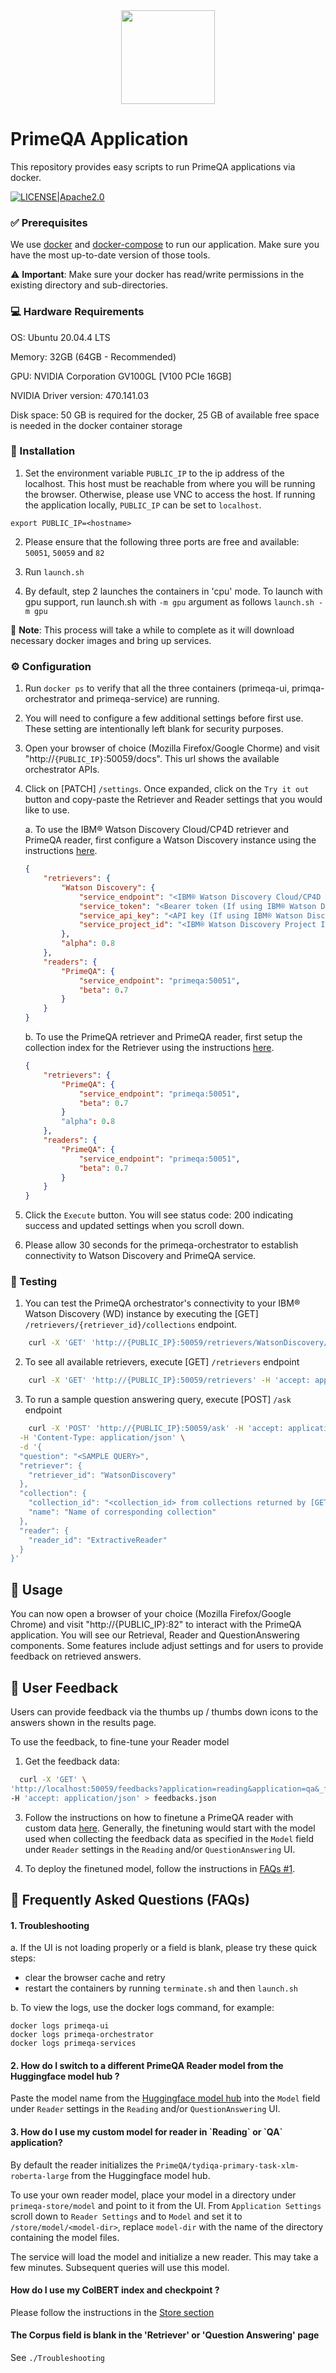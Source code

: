 <!---
Copyright 2022 PrimeQA Team

Licensed under the Apache License, Version 2.0 (the "License");
you may not use this file except in compliance with the License.
You may obtain a copy of the License at

    http://www.apache.org/licenses/LICENSE-2.0

Unless required by applicable law or agreed to in writing, software
distributed under the License is distributed on an "AS IS" BASIS,
WITHOUT WARRANTIES OR CONDITIONS OF ANY KIND, either express or implied.
See the License for the specific language governing permissions and
limitations under the License.
-->
<!-- START sphinx doc instructions - DO NOT MODIFY next code, please -->
<div align="center">
    <img src="static/PrimeQA.png" width="150"/>
</div>
<!-- END sphinx doc instructions - DO NOT MODIFY above code, please -->

# PrimeQA Application

This repository provides easy scripts to run PrimeQA applications via docker.
<br>

[![LICENSE|Apache2.0](https://img.shields.io/github/license/saltstack/salt?color=blue)](https://www.apache.org/licenses/LICENSE-2.0.txt)

<h3> ✅ Prerequisites </h3>

We use [docker](https://www.docker.com/) and [docker-compose](https://docs.docker.com/compose/) to run our application. Make sure you have the most up-to-date version of those tools. 

⚠️ **Important**: Make sure your docker has read/write permissions in the existing directory and sub-directories.


<h3> 💻 Hardware Requirements </h3>

OS: Ubuntu 20.04.4 LTS

Memory: 32GB (64GB - Recommended)

GPU: NVIDIA Corporation GV100GL [V100 PCIe 16GB]

NVIDIA Driver version: 470.141.03

Disk space: 50 GB is required for the docker, 25 GB of available free space is needed in the docker container storage

<h3> 🧩 Installation </h3>

1. Set the environment variable `PUBLIC_IP` to the ip address of the localhost. This host must be reachable from where you will be running the browser. Otherwise, please use VNC to access the host.
If running the application locally,  `PUBLIC_IP` can be set to `localhost`.

```
export PUBLIC_IP=<hostname>
```

2. Please ensure that the following three ports are free and available: `50051`, `50059` and `82`

2. Run `launch.sh`  

3. By default, step 2 launches the containers in 'cpu' mode. To launch with gpu support, run launch.sh with `-m gpu` argument as follows `launch.sh -m gpu`

🚨 **Note**: This process will take a while to complete as it will download necessary docker images and bring up services.


<h3>⚙️ Configuration </h3>

1. Run `docker ps` to verify that all the three containers (primeqa-ui, primqa-orchestrator and primeqa-service) are running.

2. You will need to configure a few additional settings before first use. These setting are intentionally left blank for security purposes. 

3. Open your browser of choice (Mozilla Firefox/Google Chorme) and visit "http://`{PUBLIC_IP}`:50059/docs". This url shows the available orchestrator APIs.

4. Click on [PATCH] `/settings`. Once expanded, click on the `Try it out` button and copy-paste the Retriever and Reader settings that you would like to use. 

    a. To use the IBM® Watson Discovery Cloud/CP4D retriever and PrimeQA reader, first configure a Watson Discovery instance using the instructions [here](https://cloud.ibm.com/catalog/services/watson-discovery).

    ```json
	{
        "retrievers": {
            "Watson Discovery": {
                "service_endpoint": "<IBM® Watson Discovery Cloud/CP4D Instance Endpoint>",
                "service_token": "<Bearer token (If using IBM® Watson Discovery CP4D Instance)>",
                "service_api_key": "<API key (If using IBM® Watson Discovery Cloud instance)>",
                "service_project_id": "<IBM® Watson Discovery Project ID>"
            },
            "alpha": 0.8
        },
        "readers": {
            "PrimeQA": {
                "service_endpoint": "primeqa:50051",
                "beta": 0.7
            }
        }
    }
    ```
    
    b. To use the PrimeQA retriever and PrimeQA reader, first setup the collection index for the Retriever using the instructions [here](https://github.com/primeqa/primeqa/tree/main/primeqa/services).

    ```json
	{
        "retrievers": {
            "PrimeQA": {
                "service_endpoint": "primeqa:50051",
                "beta": 0.7
            }
            "alpha": 0.8
        },
        "readers": {
            "PrimeQA": {
                "service_endpoint": "primeqa:50051",
                "beta": 0.7
            }
        }
    }
    ```

5. Click the `Execute` button. You will see status code: 200 indicating success and updated settings when you scroll down.

6. Please allow 30 seconds for the primeqa-orchestrator to establish connectivity to Watson Discovery and PrimeQA service.

<h3> 🧪 Testing </h3>

1. You can test the PrimeQA orchestrator's connectivity to your IBM® Watson Discovery (WD) instance by executing the [GET] `/retrievers/{retriever_id}/collections` endpoint.

```sh
	curl -X 'GET' 'http://{PUBLIC_IP}:50059/retrievers/WatsonDiscovery/collections' -H 'accept: application/json'
```

2. To see all available retrievers, execute [GET] `/retrievers` endpoint

```sh
	curl -X 'GET' 'http://{PUBLIC_IP}:50059/retrievers' -H 'accept: application/json'
```

3. To run a sample question answering query, execute [POST] `/ask` endpoint

```sh
	curl -X 'POST' 'http://{PUBLIC_IP}:50059/ask' -H 'accept: application/json' \
  -H 'Content-Type: application/json' \
  -d '{
  "question": "<SAMPLE QUERY>",
  "retriever": {
    "retriever_id": "WatsonDiscovery"
  },
  "collection": {
    "collection_id": "<collection_id> from collections returned by [GET]/collections API.",
    "name": "Name of corresponding collection"
  },
  "reader": {
    "reader_id": "ExtractiveReader"
  }
}'
```

<h2> 🥁 Usage </h2>

You can now open a browser of your choice (Mozilla Firefox/Google Chrome) and visit "http://{PUBLIC_IP}:82" to interact with the PrimeQA application. You will see our Retrieval, Reader and QuestionAnswering components.  Some features include adjust settings and for users to provide feedback on retrieved answers. 

<h2> 🤨 User Feedback </h2>

Users can provide feedback via the thumbs up / thumbs down icons to the answers shown in the results page. 

To use the feedback, to fine-tune your Reader model

1. Get the feedback data:
  
  ```sh
    curl -X 'GET' \
  'http://localhost:50059/feedbacks?application=reading&application=qa&_format=primeqa' \
  -H 'accept: application/json' > feedbacks.json
  ```

3. Follow the instructions on how to finetune a PrimeQA reader with custom data [here](https://github.com/primeqa/primeqa/tree/main/examples/custom_mrc#finetuning-using-feedback-data). Generally, the finetuning would start with the model used when collecting the feedback data as specified in the `Model` field under `Reader` settings in the `Reading` and/or `QuestionAnswering` UI.

5. To deploy the finetuned model, follow the instructions in [FAQs #1](https://github.com/primeqa/create-primeqa-app#3-how-do-i-use-my-custom-model-for-reader-in-reading-or-qa-application-).


<h2> 🤨 Frequently Asked Questions (FAQs) </h2>

<h4> 1. Troubleshooting </h4>

a. If the UI is not loading properly or a field is blank, please try these quick steps:
   - clear the browser cache and retry
   - restart the containers by running `terminate.sh` and then `launch.sh`

b. To view the logs, use the docker logs command, for example:

```
docker logs primeqa-ui
docker logs primeqa-orchestrator
docker logs primeqa-services
```

<h4> 2. How do I switch to a different PrimeQA Reader model from the Huggingface model hub ? </h4>

 Paste the model name from the [Huggingface model hub](https://huggingface.co/PrimeQA) into the  `Model` field under `Reader` settings in the `Reading` and/or `QuestionAnswering` UI.

<h4> 3. How do I use my custom model for reader in `Reading` or `QA` application? </h4>

By default the reader initializes the `PrimeQA/tydiqa-primary-task-xlm-roberta-large` from the Huggingface model hub. 

To use your own reader model, place your model in a directory under `primeqa-store/model` and point to it from the UI.  From `Application Settings` scroll down to `Reader Settings` and to `Model` and set it to `/store/model/<model-dir>`,  replace `model-dir` with the name of the directory containing the model files.

The service will load the model and initialize a new reader.  This may take a few minutes. Subsequent queries will use this model.

<h4> How do I use my ColBERT index and checkpoint ? </h4>

Please follow the instructions in the [Store section](https://github.com/primeqa/primeqa/tree/main/primeqa/services) 

<h4> The Corpus field is blank in the 'Retriever' or 'Question Answering' page </h4>

See `./Troubleshooting`

